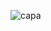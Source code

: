 ![capa](https://user-images.githubusercontent.com/103710841/163506662-50977b60-8aee-4fa8-add5-a4aa145c8499.jpg)

